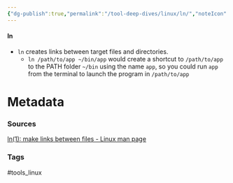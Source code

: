 ```yaml
---
{"dg-publish":true,"permalink":"/tool-deep-dives/linux/ln/","noteIcon":""}
---
```


#### ln
- `ln` creates links between target files and directories.
	- `ln /path/to/app ~/bin/app` would create a shortcut to `/path/to/app` to the PATH folder `~/bin` using the name `app`, so you could run `app` from the terminal to launch the program in `/path/to/app`






# Metadata

### Sources
[ln(1): make links between files - Linux man page](https://linux.die.net/man/1/ln)
### Tags
#tools_linux 